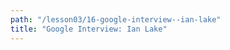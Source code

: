 ```yaml
---
path: "/lesson03/16-google-interview--ian-lake"
title: "Google Interview: Ian Lake"
---
```


<youtube id="Enpgi-J4wWA"></youtube>
